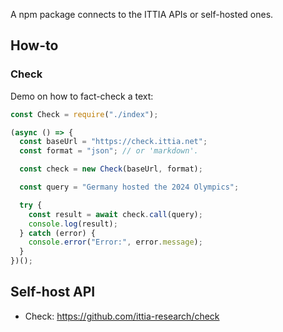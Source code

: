 A npm package connects to the ITTIA APIs or self-hosted ones.

## How-to
### Check
Demo on how to fact-check a text:
```js
const Check = require("./index");

(async () => {
  const baseUrl = "https://check.ittia.net";
  const format = "json"; // or 'markdown'.

  const check = new Check(baseUrl, format);

  const query = "Germany hosted the 2024 Olympics";

  try {
    const result = await check.call(query);
    console.log(result);
  } catch (error) {
    console.error("Error:", error.message);
  }
})();
```

## Self-host API
- Check: https://github.com/ittia-research/check
